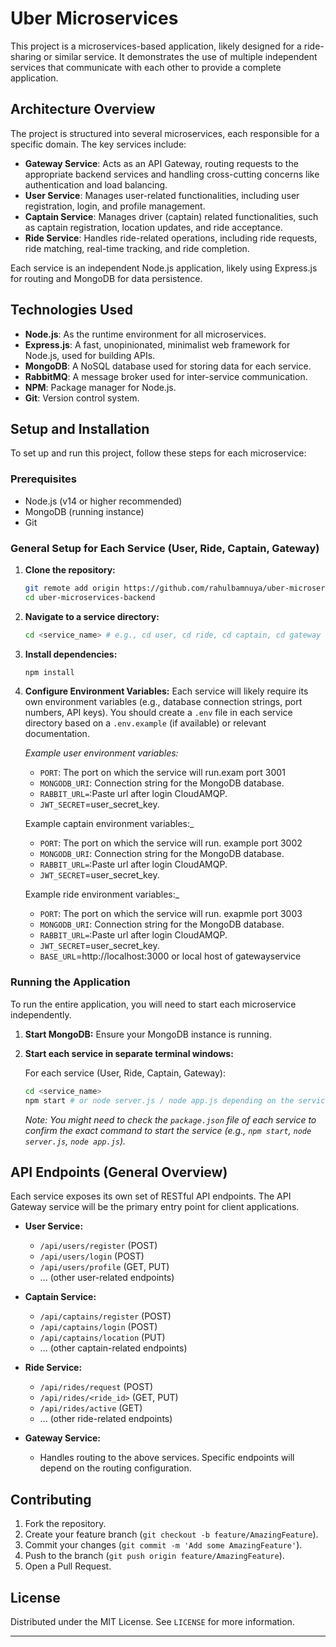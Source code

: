 # Uber Microservices

This project is a microservices-based application, likely designed for a ride-sharing or similar service. It demonstrates the use of multiple independent services that communicate with each other to provide a complete application.

## Architecture Overview

The project is structured into several microservices, each responsible for a specific domain. The key services include:

- **Gateway Service**: Acts as an API Gateway, routing requests to the appropriate backend services and handling cross-cutting concerns like authentication and load balancing.
- **User Service**: Manages user-related functionalities, including user registration, login, and profile management.
- **Captain Service**: Manages driver (captain) related functionalities, such as captain registration, location updates, and ride acceptance.
- **Ride Service**: Handles ride-related operations, including ride requests, ride matching, real-time tracking, and ride completion.

Each service is an independent Node.js application, likely using Express.js for routing and MongoDB for data persistence.

## Technologies Used

- **Node.js**: As the runtime environment for all microservices.
- **Express.js**: A fast, unopinionated, minimalist web framework for Node.js, used for building APIs.
- **MongoDB**: A NoSQL database used for storing data for each service.
- **RabbitMQ**: A message broker used for inter-service communication.
- **NPM**: Package manager for Node.js.
- **Git**: Version control system.

## Setup and Installation

To set up and run this project, follow these steps for each microservice:

### Prerequisites

- Node.js (v14 or higher recommended)
- MongoDB (running instance)
- Git

### General Setup for Each Service (User, Ride, Captain, Gateway)

1.  **Clone the repository:**
    ```bash
    git remote add origin https://github.com/rahulbamnuya/uber-microservices-backend.git
    cd uber-microservices-backend
    ```

2.  **Navigate to a service directory:**
    ```bash
    cd <service_name> # e.g., cd user, cd ride, cd captain, cd gateway
    ```

3.  **Install dependencies:**
    ```bash
    npm install
    ```

4.  **Configure Environment Variables:**
    Each service will likely require its own environment variables (e.g., database connection strings, port numbers, API keys). You should create a `.env` file in each service directory based on a `.env.example` (if available) or relevant documentation.

    _Example user environment variables:_
    - `PORT`: The port on which the service will run.exam port 3001
    - `MONGODB_URI`: Connection string for the MongoDB database.
    - `RABBIT_URL=`:Paste url after login CloudAMQP.
    - `JWT_SECRET`=user_secret_key.
      
    Example captain environment variables:_
    - `PORT`: The port on which the service will run. example port 3002
    - `MONGODB_URI`: Connection string for the MongoDB database.
    - `RABBIT_URL=`:Paste url after login CloudAMQP.
    - `JWT_SECRET`=user_secret_key.
      
    Example ride environment variables:_
    - `PORT`: The port on which the service will run. exapmle port 3003
    - `MONGODB_URI`: Connection string for the MongoDB database.
    - `RABBIT_URL=`:Paste url after login CloudAMQP.
    - `JWT_SECRET`=user_secret_key.
    - `BASE_URL`=http://localhost:3000 or local host of gatewayservice
   



### Running the Application

To run the entire application, you will need to start each microservice independently.

1.  **Start MongoDB:** Ensure your MongoDB instance is running.

2.  **Start each service in separate terminal windows:**

    For each service (User, Ride, Captain, Gateway):
    ```bash
    cd <service_name>
    npm start # or node server.js / node app.js depending on the service's entry point
    ```

    _Note: You might need to check the `package.json` file of each service to confirm the exact command to start the service (e.g., `npm start`, `node server.js`, `node app.js`)._

## API Endpoints (General Overview)

Each service exposes its own set of RESTful API endpoints. The API Gateway service will be the primary entry point for client applications.

-   **User Service:**
    -   `/api/users/register` (POST)
    -   `/api/users/login` (POST)
    -   `/api/users/profile` (GET, PUT)
    -   ... (other user-related endpoints)

-   **Captain Service:**
    -   `/api/captains/register` (POST)
    -   `/api/captains/login` (POST)
    -   `/api/captains/location` (PUT)
    -   ... (other captain-related endpoints)

-   **Ride Service:**
    -   `/api/rides/request` (POST)
    -   `/api/rides/<ride_id>` (GET, PUT)
    -   `/api/rides/active` (GET)
    -   ... (other ride-related endpoints)

-   **Gateway Service:**
    -   Handles routing to the above services. Specific endpoints will depend on the routing configuration.

## Contributing

1.  Fork the repository.
2.  Create your feature branch (`git checkout -b feature/AmazingFeature`).
3.  Commit your changes (`git commit -m 'Add some AmazingFeature'`).
4.  Push to the branch (`git push origin feature/AmazingFeature`).
5.  Open a Pull Request.

## License

Distributed under the MIT License. See `LICENSE` for more information.

--- 
